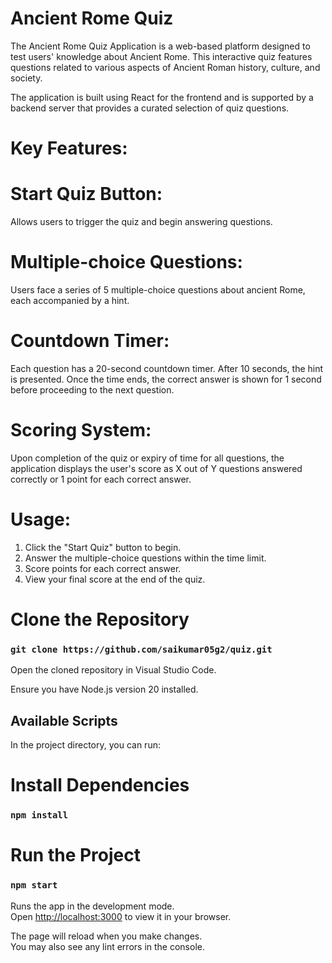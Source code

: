 # Ancient Rome Quiz

The Ancient Rome Quiz Application is a web-based platform designed to test users' knowledge about Ancient Rome. This interactive quiz features questions related to various aspects of Ancient Roman history, culture, and society.

The application is built using React for the frontend and is supported by a backend server that provides a curated selection of quiz questions.

# Key Features:

# Start Quiz Button: 
Allows users to trigger the quiz and begin answering questions.

# Multiple-choice Questions: 
Users face a series of 5 multiple-choice questions about ancient Rome, each accompanied by a hint.

# Countdown Timer: 
Each question has a 20-second countdown timer. After 10 seconds, the hint is presented. Once the time ends, the correct answer is shown for 1 second before proceeding to the next question.
# Scoring System: 
Upon completion of the quiz or expiry of time for all questions, the application displays the user's score as X out of Y questions answered correctly or 1 point for each correct answer.

# Usage:

1. Click the "Start Quiz" button to begin.
2. Answer the multiple-choice questions within the time limit.
3. Score points for each correct answer.
4. View your final score at the end of the quiz.

# Clone the Repository
### `git clone https://github.com/saikumar05g2/quiz.git`

Open the cloned repository in Visual Studio Code.

Ensure you have Node.js version 20 installed.

## Available Scripts

In the project directory, you can run:

# Install Dependencies

### `npm install`

# Run the Project

### `npm start`

Runs the app in the development mode.\
Open [http://localhost:3000](http://localhost:3000) to view it in your browser.

The page will reload when you make changes.\
You may also see any lint errors in the console.

